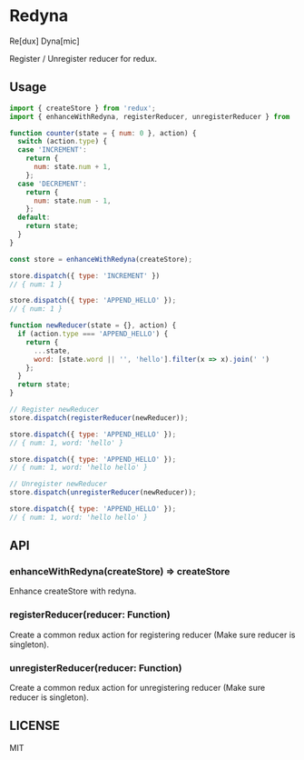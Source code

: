 # Redyna

Re[dux] Dyna[mic]

Register / Unregister reducer for redux.

## Usage

```js
import { createStore } from 'redux';
import { enhanceWithRedyna, registerReducer, unregisterReducer } from 'redyna';

function counter(state = { num: 0 }, action) {
  switch (action.type) {
  case 'INCREMENT':
    return {
      num: state.num + 1,
    };
  case 'DECREMENT':
    return {
      num: state.num - 1,
    };
  default:
    return state;
  }
}

const store = enhanceWithRedyna(createStore);

store.dispatch({ type: 'INCREMENT' })
// { num: 1 }

store.dispatch({ type: 'APPEND_HELLO' });
// { num: 1 }

function newReducer(state = {}, action) {
  if (action.type === 'APPEND_HELLO') {
    return {
      ...state,
      word: [state.word || '', 'hello'].filter(x => x).join(' ')
    };
  }
  return state;
}

// Register newReducer
store.dispatch(registerReducer(newReducer));

store.dispatch({ type: 'APPEND_HELLO' });
// { num: 1, word: 'hello' }

store.dispatch({ type: 'APPEND_HELLO' });
// { num: 1, word: 'hello hello' }

// Unregister newReducer
store.dispatch(unregisterReducer(newReducer));

store.dispatch({ type: 'APPEND_HELLO' });
// { num: 1, word: 'hello hello' }


```

## API

### enhanceWithRedyna(createStore) => createStore

Enhance createStore with redyna.

### registerReducer(reducer: Function)

Create a common redux action for registering reducer (Make sure reducer is singleton).


### unregisterReducer(reducer: Function)

Create a common redux action for unregistering reducer (Make sure reducer is singleton).


## LICENSE

MIT

